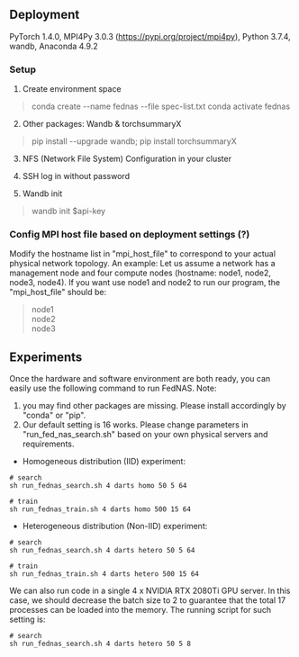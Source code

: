 ## Deployment
PyTorch 1.4.0, MPI4Py 3.0.3 (https://pypi.org/project/mpi4py), Python 3.7.4, wandb, Anaconda 4.9.2

### Setup
1. Create environment space

> conda create --name fednas --file spec-list.txt
> conda activate fednas

2. Other packages: Wandb & torchsummaryX

> pip install --upgrade wandb; pip install torchsummaryX

3. NFS (Network File System) Configuration in your cluster

4. SSH log in without password

5. Wandb init
> wandb init $api-key

### Config MPI host file based on deployment settings (?)
Modify the hostname list in "mpi_host_file" to correspond to your actual physical network topology.
An example: Let us assume a network has a management node and four compute nodes (hostname: node1, node2, node3, node4).
If you want use node1 and node2 to run our program, the "mpi_host_file" should be:
> node1 \
> node2 \
> node3

## Experiments
Once the hardware and software environment are both ready, you can easily use the following command to run FedNAS.
Note:
1. you may find other packages are missing. Please install accordingly by "conda" or "pip".
2. Our default setting is 16 works. Please change parameters in "run_fed_nas_search.sh" based on your own physical servers and requirements.

- Homogeneous distribution (IID) experiment:
```
# search
sh run_fednas_search.sh 4 darts homo 50 5 64

# train
sh run_fednas_train.sh 4 darts homo 500 15 64
```

- Heterogeneous distribution (Non-IID) experiment:
```
# search
sh run_fednas_search.sh 4 darts hetero 50 5 64

# train
sh run_fednas_train.sh 4 darts hetero 500 15 64
```

We can also run code in a single 4 x NVIDIA RTX 2080Ti GPU server. 
In this case, we should decrease the batch size to 2 to guarantee that the total 17 processes can be loaded into the memory. 
The running script for such setting is:
```
# search
sh run_fednas_search.sh 4 darts hetero 50 5 8
```

